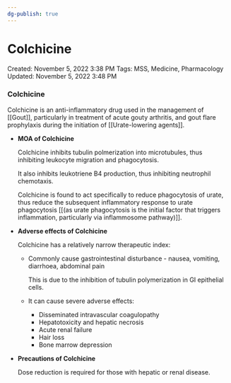```yaml
---
dg-publish: true
---
```


# Colchicine

Created: November 5, 2022 3:38 PM
Tags: MSS, Medicine, Pharmacology
Updated: November 5, 2022 3:48 PM

### Colchicine

Colchicine is an anti-inflammatory drug used in the management of [[Gout]], particularly in treatment of acute gouty arthritis, and gout flare prophylaxis during the initiation of [[Urate-lowering agents]].

- ******************************************MOA of Colchicine******************************************
    
    Colchicine inhibits tubulin polmerization into microtubules, thus inhibiting leukocyte migration and phagocytosis.
    
    It also inhibits leukotriene B4 production, thus inhibiting neutrophil chemotaxis.
    
    Colchicine is found to act specifically to reduce phagocytosis of urate, thus reduce the subsequent inflammatory response to urate phagocytosis [[(as urate phagocytosis is the initial factor that triggers inflammation, particularly via inflammosome pathway)]].
    
- ******************************************************************Adverse effects of Colchicine******************************************************************
    
    Colchicine has a relatively narrow therapeutic index:
    
    - Commonly cause gastrointestinal disturbance - nausea, vomiting, diarrhoea, abdominal pain
        
        This is due to the inhibition of tubulin polymerization in GI epithelial cells.
        
    - It can cause severe adverse effects:
        - Disseminated intravascular coagulopathy
        - Hepatotoxicity and hepatic necrosis
        - Acute renal failure
        - Hair loss
        - Bone marrow depression
- **************************************************Precautions of Colchicine**************************************************
    
    Dose reduction is required for those with hepatic or renal disease.